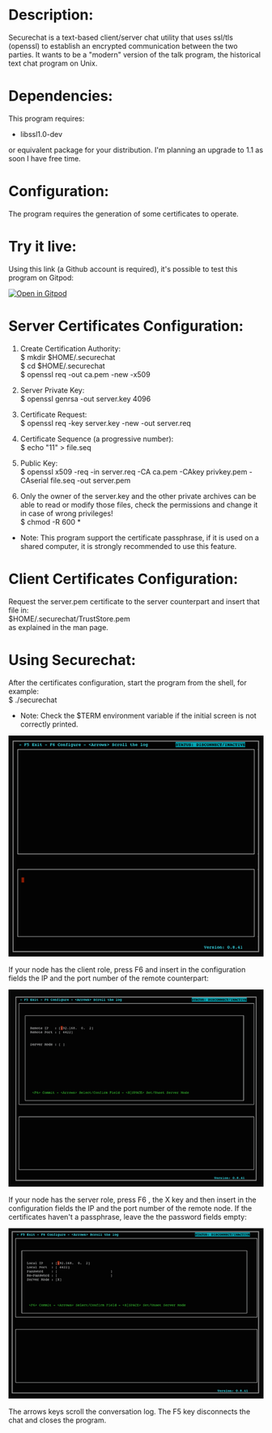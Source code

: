 Description:
============

Securechat is a text-based client/server chat utility  that uses ssl/tls (openssl)  to establish an encrypted communication between the two parties. It wants to be a "modern" version of the talk program, the historical text chat program on Unix.

Dependencies:
=============

This program requires:

*  libssl1.0-dev 

or equivalent package for your distribution.
I'm planning an upgrade to 1.1 as soon I have free time.

Configuration:
==============

The program requires the generation of some certificates to operate. 

Try it live:
=============

Using this link (a Github account is required), it's possible to test this program on Gitpod:

[![Open in Gitpod](https://gitpod.io/button/open-in-gitpod.svg)](https://gitpod.io/#https://github.com/gbonacini/securechat)

Server Certificates Configuration:
==================================

1. Create Certification Authority:<BR>
$ mkdir $HOME/.securechat <BR>
$ cd $HOME/.securechat <BR>
$ openssl req -out ca.pem -new -x509<BR>

2. Server Private Key:<BR>
$ openssl genrsa -out server.key 4096<BR>

3. Certificate Request:<BR>
$ openssl req -key server.key -new -out server.req<BR>

4. Certificate Sequence (a progressive number): <BR>
$ echo "11" > file.seq<BR>

5. Public Key:<BR>
$ openssl x509 -req -in server.req -CA ca.pem -CAkey privkey.pem -CAserial file.seq -out server.pem

5. Only the owner of the server.key and the other private archives can be able to read or modify those files, check the permissions and change it in case of wrong privileges!<BR>
$ chmod -R 600 * <BR>

* Note: This program support the certificate passphrase, if it is used on a shared computer, it is strongly recommended to use this feature. 

Client Certificates Configuration:
==================================

Request the server.pem certificate to the server counterpart and insert that file in:<BR>
$HOME/.securechat/TrustStore.pem <BR>
as explained in the man page.


Using Securechat:
=================

After the certificates configuration, start the program from the shell, for example:<BR>
$ ./securechat <BR>

* Note: Check the $TERM environment variable if the initial screen is not correctly printed. 

![alt text](screenshoots/sc1.png "securechat start")

If your node has the client role, press F6 and insert in the configuration fields the IP and the port number of the remote counterpart:

![alt text](screenshoots/sc2.png "securechat config")

If your node has the server role, press F6 , the X key and then insert in the configuration fields the IP and the port number of the remote node. If the certificates haven't a passphrase, leave the the password fields empty:

![alt text](screenshoots/sc3.png "securechat config")

The arrows keys scroll the conversation log. The F5 key disconnects the chat and closes the program.
